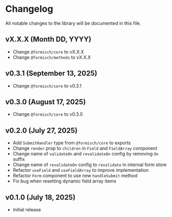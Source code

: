 # Changelog

All notable changes to the library will be documented in this file.

## vX.X.X (Month DD, YYYY)

- Change `@formisch/core` to vX.X.X
- Change `@formisch/methods` to vX.X.X

## v0.3.1 (September 13, 2025)

- Change `@formisch/core` to v0.3.1

## v0.3.0 (August 17, 2025)

- Change `@formisch/core` to v0.3.0

## v0.2.0 (July 27, 2025)

- Add `SubmitHandler` type from `@formisch/core` to exports
- Change `render` prop to `children` in `Field` and `FieldArray` component
- Change name of `validateOn` and `revalidateOn` config by removing `On` suffix
- Change name of `revalidateOn` config to `revalidate` in internal form store
- Refactor `useField` and `useFieldArray` to improve implementation
- Refactor `Form` component to use new `handleSubmit` method
- Fix bug when resetting dynamic field array items

## v0.1.0 (July 18, 2025)

- Initial release
